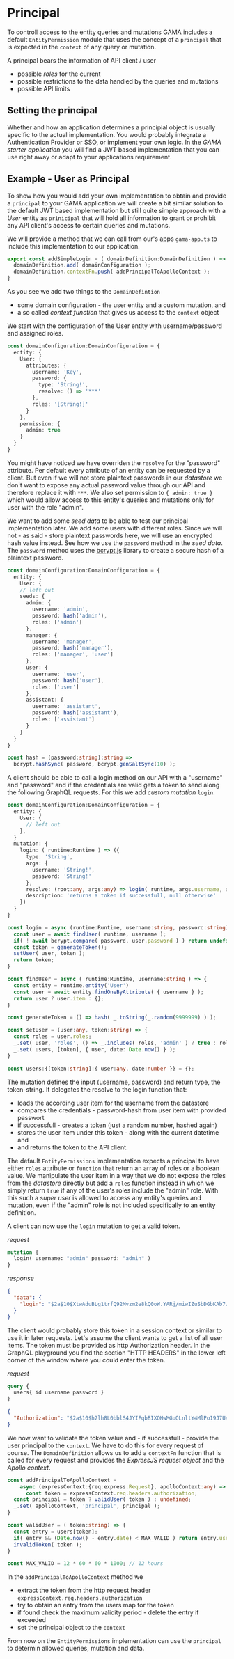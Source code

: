 # Principal

To controll access to the entity queries and mutations GAMA includes a default `EntityPermission` module that uses the concept of a `principal` that is expected in the `context` of any query or mutation.


A principal bears the information of API client / user
  * possible _roles_ for the current 
  * possible restrictions to the data handled by the queries and mutations
  * possible API limits

## Setting the principal 

Whether and how an application determines a principial object is usually specific to the actual implementation. You would probably integrate a Authentication Provider or SSO, or implement your own logic. In the _GAMA starter application_ you will find a JWT based implementation that you can use right away or adapt to your applications requirement.

## Example - User as Principal

To show how you would add your own implementation to obtain and provide a `principal` to your GAMA application we will create a bit similar solution to the default JWT based implementation but still quite simple approach with a _User_ entity as `prinicipal` that will hold all information to grant or prohibit any API client's access to certain queries and mutations. 

We will provide a method that we can call from our's apps `gama-app.ts` to include this implementation to our application.

```typescript
export const addSimpleLogin = ( domainDefinition:DomainDefinition ) => {
  domainDefinition.add( domainConfiguration );
  domainDefinition.contextFn.push( addPrincipalToApolloContext );
}
```

As you see we add two things to the `DomainDefintion` 
  * some domain configuration - the user entity and a custom mutation, and 
  * a so called _context function_ that gives us access to the `context` object 

We start with the configuration of the User entity with username/password and assigned roles. 

```typescript
const domainConfiguration:DomainConfiguration = {
  entity: {
    User: {
      attributes: {
        username: 'Key',
        password: {
          type: 'String!',
          resolve: () => '***'
        },
        roles: '[String!]'
      }
    },
    permission: {
      admin: true
    }
  }
}
```

You might have noticed we have overriden the `resolve` for the "password" attribute. Per default every attribute of an entity can be requested by a client. But even if we will not store plaintext passwords in our _datastore_ we don't want to expose any actual password value through our API and therefore replace it with `***`. We also set permission to `{ admin: true }` which would allow access to this entity's queries and mutations only for user with the role "admin".

We want to add some _seed data_ to be able to test our principal implementation later. We add some users with different roles. Since we will not - as said - store plaintext passwords here, we will use an encrypted hash value instead. See how we use the `password` method in the _seed data_. The `password` method uses the [bcrypt.js](https://github.com/dcodeIO/bcrypt.js) library to create a secure hash of a plaintext password.

```typescript
const domainConfiguration:DomainConfiguration = {
  entity: {
    User: {
    // left out
    seeds: {
      admin: {
        username: 'admin',
        password: hash('admin'),
        roles: ['admin']
      },
      manager: {
        username: 'manager',
        password: hash('manager'),
        roles: ['manager', 'user']
      },
      user: {
        username: 'user',
        password: hash('user'),
        roles: ['user']
      },
      assistant: {
        username: 'assistant',
        password: hash('assistant'),
        roles: ['assistant']
      }
    }
  }
}

const hash = (password:string):string => 
  bcrypt.hashSync( password, bcrypt.genSaltSync(10) );
```

A client should be able to call a login method on our API with a "username" and "password" and if the credentials are valid gets a token to send along the following GraphQL requests. For this we add _custom mutation_ `login`.

```typescript
const domainConfiguration:DomainConfiguration = {
  entity: {
    User: {
      // left out
    },
  }
  mutation: {
    login: ( runtime:Runtime ) => ({
      type: 'String',
      args: {
        username: 'String!',
        password: 'String!'
      },
      resolve: (root:any, args:any) => login( runtime, args.username, args.password ),
      description: 'returns a token if successfull, null otherwise'
    })
  }
}

const login = async (runtime:Runtime, username:string, password:string) => {
  const user = await findUser( runtime, username );
  if( ! await bcrypt.compare( password, user.password ) ) return undefined;
  const token = generateToken();
  setUser( user, token );
  return token;
}

const findUser = async ( runtime:Runtime, username:string ) => {
  const entity = runtime.entity('User')
  const user = await entity.findOneByAttribute( { username } );
  return user ? user.item : {};
}

const generateToken = () => hash( _.toString(_.random(9999999) ) );

const setUser = (user:any, token:string) => {
  const roles = user.roles;
  _.set( user, 'roles', () => _.includes( roles, 'admin' ) ? true : roles );
  _.set( users, [token], { user, date: Date.now() } );
}

const users:{[token:string]:{ user:any, date:number }} = {};
```

The mutation defines the input (username, password) and return type, the token-string. It delegates the resolve to the login function that: 

  * loads the according user item for the username from the datastore
  * compares the credentials - password-hash from user item with provided passwort 
  * if successfull - creates a token (just a random number, hashed again)
  * stores the user item under this token - along with the current datetime and
  * and returns the token to the API client. 

The default `EntityPermissions` implementation expects a principal to have either `roles` attribute or `function` that return an array of roles or a boolean value. We manipulate the user item in a way that we do not expose the roles from the _datastore_ directly but add a `roles` function instead in which we simply return `true` if any of the user's roles include the "admin" role. With this such a _super user_ is allowed to access any entity's queries and mutation, even if the "admin" role is not included specifically to an entity definition.

A client can now use the `login` mutation to get a valid token. 

*request*
```graphql
mutation {
  login( username: "admin" password: "admin" )
}
```
*response*
```json
{
  "data": {
    "login": "$2a$10$XtwAduBLg1trfQ92Mvzm2e8kQ0oW.YARj/miwIZuSbDGbKAb7wk7."
  }
}
```

The client would probably store this token in a session context or similar to use it in later requests. Let's assume the client wants to get a list of all user items. The token must be provided as http Authorization header. In the GraphQL playground you find the section "HTTP HEADERS" in the lower left corner of the window where you could enter the token.

*request*
```graphql
query { 
  users{ id username password }
}
```
```json
{
  "Authorization": "$2a$10$h2lh8L0bblS4JYIFqbBIXOHwMGuQLnltY4MlPo19J7U4SXPEhFXCu"
}
```

We now want to validate the token value and - if successfull - provide the user principal to the `context`. We have to do this for every request of course. The `DomainDefinition` allows us to add a `contextFn` function that is called for every request and provides the _ExpressJS request object_ and the _Apollo context_. 

```typescript
const addPrincipalToApolloContext = 
    async (expressContext:{req:express.Request}, apolloContext:any) => {
      const token = expressContext.req.headers.authorization;  
  const principal = token ? validUser( token ) : undefined;
  _.set( apolloContext, 'principal', principal );
}

const validUser = ( token:string) => {
  const entry = users[token];
  if( entry && (Date.now() - entry.date) < MAX_VALID ) return entry.user;
  invalidToken( token );
}

const MAX_VALID = 12 * 60 * 60 * 1000; // 12 hours
```

In the `addPrincipalToApolloContext` method we
  * extract the token from the http request header `expressContext.req.headers.authorization`
  * try to obtain an entry from the users map for the token
  * if found check the maximum validity period - delete the entry if exceeded
  * set the principal object to the `context`

From now on the `EntityPermissions` implementation can use the `principal` to determin allowed queries, mutation and data. 

